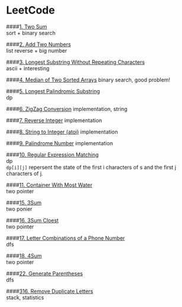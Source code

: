 LeetCode
====

####[1. Two Sum](https://leetcode.com/problems/two-sum/)  
sort + binary search  


####[2. Add Two Numbers](https://leetcode.com/problems/add-two-numbers/)  
list reverse + big number


####[3. Longest Substring Without Repeating Characters](https://leetcode.com/problems/longest-substring-without-repeating-characters/)  
ascii + interesting

####[4. Median of Two Sorted Arrays](https://leetcode.com/problems/median-of-two-sorted-arrays/)
binary search, good problem!

####[5. Longest Palindromic Substring](https://leetcode.com/problems/longest-palindromic-substring/)  
dp

####[6. ZigZag Conversion](https://leetcode.com/problems/zigzag-conversion/)
implementation, string

####[7. Reverse Integer](https://leetcode.com/problems/reverse-integer/)
implementation

####[8. String to Integer (atoi)](https://leetcode.com/problems/string-to-integer-atoi/)
implementation

####[9. Palindrome Number](https://leetcode.com/problems/palindrome-number/) 
implementation

####[10. Regular Expression Matching](https://leetcode.com/problems/regular-expression-matching/)  
dp   
`dp[i][j]` repersent the state of the first i characters of s and the first j characters of j.   

####[11. Container With Most Water](https://leetcode.com/problems/container-with-most-water/)  
two pointer  

####[15. 3Sum](https://leetcode.com/problems/3sum/)  
two ponier  

####[16. 3Sum Cloest](https://leetcode.com/problems/3sum-closest/)  
two pointer  

####[17. Letter Combinations of a Phone Number](https://leetcode.com/problems/letter-combinations-of-a-phone-number/)  
dfs  

####[18. 4Sum](https://leetcode.com/problems/4sum/)  
two pointer  

####[22. Generate Parentheses](https://leetcode.com/problems/generate-parentheses/)  
dfs  

####[316. Remove Duplicate Letters](https://leetcode.com/problems/remove-duplicate-letters/)  
stack, statistics  
